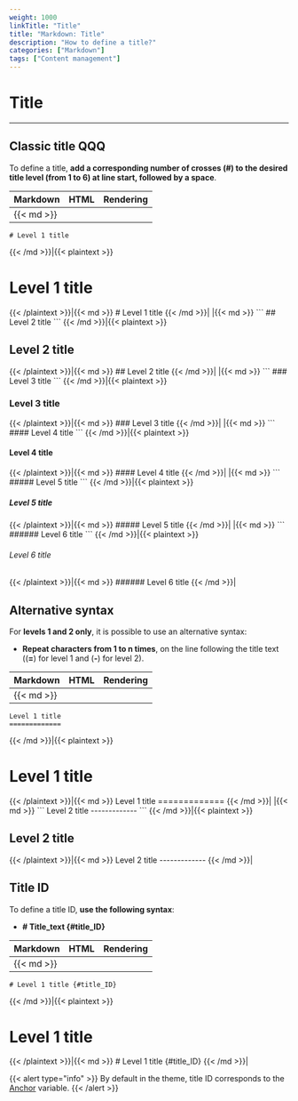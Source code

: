 ```yaml
---
weight: 1000
linkTitle: "Title"
title: "Markdown: Title"
description: "How to define a title?"
categories: ["Markdown"]
tags: ["Content management"]
---
```


# Title
---

## Classic title QQQ

To define a title, **add a corresponding number of crosses (\#) to the desired title level (from 1 to 6) at line start, followed by a space**.

| Markdown | HTML | Rendering |
| -------- | ---- | --------- |
|{{< md >}}
```
# Level 1 title
```
{{< /md >}}|{{< plaintext >}}
<h1>Level 1 title</h1>
{{< /plaintext >}}|{{< md >}}
# Level 1 title
{{< /md >}}|
|{{< md >}}
```
## Level 2 title
```
{{< /md >}}|{{< plaintext >}}
<h2>Level 2 title</h2>
{{< /plaintext >}}|{{< md >}}
## Level 2 title
{{< /md >}}|
|{{< md >}}
```
### Level 3 title
```
{{< /md >}}|{{< plaintext >}}
<h3>Level 3 title</h3>
{{< /plaintext >}}|{{< md >}}
### Level 3 title
{{< /md >}}|
|{{< md >}}
```
#### Level 4 title
```
{{< /md >}}|{{< plaintext >}}
<h4>Level 4 title</h4>
{{< /plaintext >}}|{{< md >}}
#### Level 4 title
{{< /md >}}|
|{{< md >}}
```
##### Level 5 title
```
{{< /md >}}|{{< plaintext >}}
<h5>Level 5 title</h5>
{{< /plaintext >}}|{{< md >}}
##### Level 5 title
{{< /md >}}|
|{{< md >}}
```
###### Level 6 title
```
{{< /md >}}|{{< plaintext >}}
<h6>Level 6 title</h6>
{{< /plaintext >}}|{{< md >}}
###### Level 6 title
{{< /md >}}|

## Alternative syntax

For **levels 1 and 2 only**, it is possible to use an alternative syntax:

* **Repeat characters from 1 to n times**, on the line following the title text ((**=**) for level 1 and (**-**) for level 2).

| Markdown | HTML | Rendering |
| -------- | ---- | --------- |
|{{< md >}}
```
Level 1 title
=============
```
{{< /md >}}|{{< plaintext >}}
<h1>Level 1 title</h1>
{{< /plaintext >}}|{{< md >}}
Level 1 title
=============
{{< /md >}}|
|{{< md >}}
```
Level 2 title
-------------
```
{{< /md >}}|{{< plaintext >}}
<h2>Level 2 title</h2>
{{< /plaintext >}}|{{< md >}}
Level 2 title
-------------
{{< /md >}}|

## Title ID

To define a title ID, **use the following syntax**:

* **# Title_text {#title_ID}**

| Markdown | HTML | Rendering |
| -------- | ---- | --------- |
|{{< md >}}
```
# Level 1 title {#title_ID}
```
{{< /md >}}|{{< plaintext >}}
<h1 id="title_ID">Level 1 title</h1>
{{< /plaintext >}}|{{< md >}}
# Level 1 title {#title_ID}
{{< /md >}}|

{{< alert type="info" >}}
By default in the theme, title ID corresponds to the [Anchor](https://gohugo.io/getting-started/configuration-markup#render-hook-templates) variable.
{{< /alert >}}
